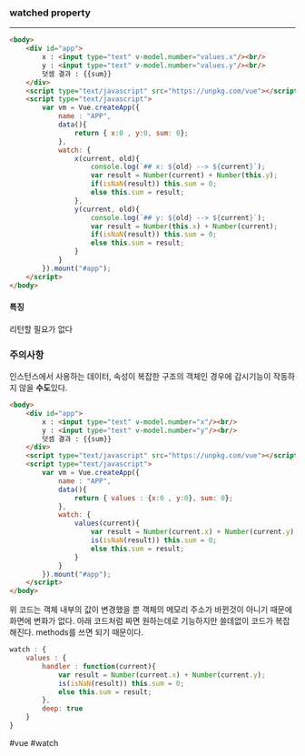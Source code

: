 ### watched property
---
```html
<body>
	<div id="app">
		x : <input type="text" v-model.number="values.x"/><br/>
		y : <input type="text" v-model.number="values.y"/><br/>
		덧셈 결과 : {{sum}}
	</div>
	<script type="text/javascript" src="https://unpkg.com/vue"></script>
	<script type="text/javascript">
		var vm = Vue.createApp({
			name : "APP",
			data(){
				return { x:0 , y:0, sum: 0};
			},
			watch: {
				x(current, old){
					console.log(`## x: ${old} --> ${current}`);
					var result = Number(current) + Number(this.y);
					if(isNaN(result)) this.sum = 0;
					else this.sum = result;
 				},
 				y(current, old){
					console.log(`## y: ${old} --> ${current}`);
					var result = Number(this.x) + Number(current);
					if(isNaN(result)) this.sum = 0;
					else this.sum = result;
 				}
			}
		}).mount("#app");
	</script>
</body>
```

#### 특징
리턴할 필요가 없다

### 주의사항
인스턴스에서 사용하는 데이터, 속성이 복잡한 구조의 객체인 경우에 감시기능이 작동하지 않을 **수도**있다.

```html
<body>
	<div id="app">
		x : <input type="text" v-model.number="x"/><br/>
		y : <input type="text" v-model.number="y"/><br/>
		덧셈 결과 : {{sum}}
	</div>
	<script type="text/javascript" src="https://unpkg.com/vue"></script>
	<script type="text/javascript">
		var vm = Vue.createApp({
			name : "APP",
			data(){
				return { values : {x:0 , y:0}, sum: 0};
			},
			watch: {
				values(current){
					var result = Number(current.x) + Number(current.y);
					is(isNaN(result)) this.sum = 0;
					else this.sum = result;
				}
			}
		}).mount("#app");
	</script>
</body>
```

위 코드는 객체 내부의 값이 변경했을 뿐 객체의 메모리 주소가 바뀐것이 아니기 때문에 화면에 변화가 없다.
아래 코드처럼 짜면 원하는데로 기능하지만 쓸데없이 코드가 복잡해진다. methods를 쓰면 되기 때문이다.

```javascript
watch : {
	values : {
		handler : function(current){
			var result = Number(current.x) + Number(current.y);
			is(isNaN(result)) this.sum = 0;
			else this.sum = result;
		},
		deep: true
	}
}
```


#vue 
#watch